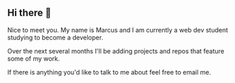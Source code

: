 ## Hi there 👋

Nice to meet you. My name is Marcus and I am currently a web dev student studying to become a developer.

Over the next several months I'll be adding projects and repos that feature some of my work.

If there is anything you'd like to talk to me about feel free to email me.

<!--
**MJdesigns96/MJdesigns96** is a ✨ _special_ ✨ repository because its `README.md` (this file) appears on your GitHub profile.

Here are some ideas to get you started:

- 🔭 I’m currently working on ...
- 🌱 I’m currently learning ...
- 👯 I’m looking to collaborate on ...
- 🤔 I’m looking for help with ...
- 💬 Ask me about ...
- 📫 How to reach me: ...
- 😄 Pronouns: ...
- ⚡ Fun fact: ...
-->

